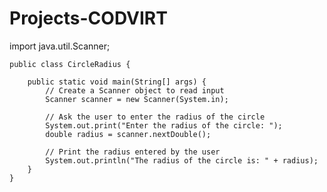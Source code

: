 # Projects-CODVIRT
import java.util.Scanner;

    public class CircleRadius {

        public static void main(String[] args) {
            // Create a Scanner object to read input
            Scanner scanner = new Scanner(System.in);

            // Ask the user to enter the radius of the circle
            System.out.print("Enter the radius of the circle: ");
            double radius = scanner.nextDouble();

            // Print the radius entered by the user
            System.out.println("The radius of the circle is: " + radius);
        }
    }


